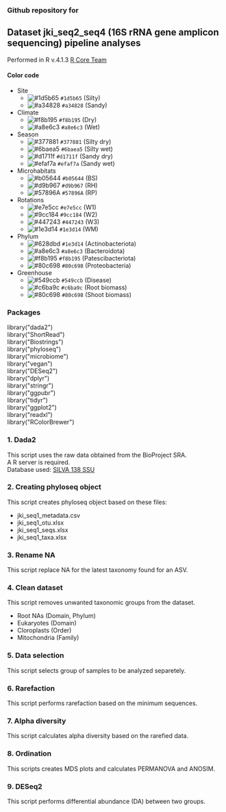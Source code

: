 ### Github repository for 

## Dataset jki_seq2_seq4 (16S rRNA gene amplicon sequencing) pipeline analyses
Performed in R v.4.1.3 [R Core Team](https://www.r-project.org)

#### Color code
- Site
  - ![#1d5b65](https://placehold.co/15x15/1d5b65/1d5b65.png) `#1d5b65` (Silty)
  - ![#a34828](https://placehold.co/15x15/a34828/a34828.png) `#a34828` (Sandy)
- Climate
  - ![#f8b195](https://placehold.co/15x15/f8b195/f8b195.png) `#f8b195` (Dry)
  - ![#a8e6c3](https://placehold.co/15x15/a8e6c3/a8e6c3.png) `#a8e6c3` (Wet)
- Season
  - ![#377881](https://placehold.co/15x15/377881/377881.png) `#377881` (Silty dry)
  - ![#6baea5](https://placehold.co/15x15/6baea5/6baea5.png) `#6baea5` (Silty wet)
  - ![#d1711f](https://placehold.co/15x15/d1711f/d1711f.png) `#d1711f` (Sandy dry)
  - ![#efaf7a](https://placehold.co/15x15/efaf7a/efaf7a.png) `#efaf7a` (Sandy wet)
- Microhabitats
  - ![#b05644](https://placehold.co/15x15/b05644/b05644.png) `#b05644` (BS)
  - ![#d9b967](https://placehold.co/15x15/d9b967/d9b967.png) `#d9b967` (RH)
  - ![#57896A](https://placehold.co/15x15/57896A/57896A.png) `#57896A` (RP)
- Rotations
  - ![#e7e5cc](https://placehold.co/15x15/e7e5cc/e7e5cc.png) `#e7e5cc` (W1)
  - ![#9cc184](https://placehold.co/15x15/9cc184/9cc184.png) `#9cc184` (W2)
  - ![#447243](https://placehold.co/15x15/447243/447243.png) `#447243` (W3)
  - ![#1e3d14](https://placehold.co/15x15/1e3d14/1e3d14.png) `#1e3d14` (WM)
- Phylum
  - ![#628dbd](https://placehold.co/15x15/1e3d14/1e3d14.png) `#1e3d14` (Actinobacteriota)
  - ![#a8e6c3](https://placehold.co/15x15/a8e6c3/a8e6c3.png) `#a8e6c3` (Bacteroidota)
  - ![#f8b195](https://placehold.co/15x15/f8b195/f8b195.png) `#f8b195` (Patescibacteriota)
  - ![#80c698](https://placehold.co/15x15/80c698/80c698.png) `#80c698` (Proteobacteria)
- Greenhouse
  - ![#549ccb](https://placehold.co/15x15/549ccb/549ccb.png) `#549ccb` (Disease)
  - ![#c6ba9c](https://placehold.co/15x15/c6ba9c/c6ba9c.png) `#c6ba9c` (Root biomass)
  - ![#80c698](https://placehold.co/15x15/80c698/80c698.png) `#80c698` (Shoot biomass)

### Packages
library("dada2")\
library("ShortRead")\
library("Biostrings")\
library("phyloseq")\
library("microbiome")\
library("vegan")\
library("DESeq2") \
library("dplyr")\
library("stringr")\
library("ggpubr")\
library("tidyr")\
library("ggplot2")\
library("readxl")\
library("RColorBrewer")
  
### 1. Dada2
This script uses the raw data obtained from the BioProject SRA.\
A R server is required. \
Database used: [SILVA 138 SSU](https://www.arb-silva.de/documentation/release-138/) 

### 2. Creating phyloseq object
This script creates phyloseq object based on these files:

- jki_seq1_metadata.csv
- jki_seq1_otu.xlsx
- jki_seq1_seqs.xlsx
- jki_seq1_taxa.xlsx

### 3. Rename NA
This script replace NA for the latest taxonomy found for an ASV.

### 4. Clean dataset
This script removes unwanted taxonomic groups from the dataset.
- Root NAs (Domain, Phylum)
- Eukaryotes (Domain)
- Cloroplasts (Order)
- Mitochondria (Family)

### 5. Data selection
This script selects group of samples to be analyzed separetely.

### 6. Rarefaction
This script performs rarefaction based on the minimum sequences.

### 7. Alpha diversity
This script calculates alpha diversity based on the rarefied data.

### 8. Ordination 
This scripts creates MDS plots and calculates PERMANOVA and ANOSIM.

### 9. DESeq2
This script performs differential abundance (DA) between two groups.
